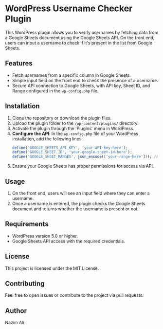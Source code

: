 # WordPress Username Checker Plugin

This WordPress plugin allows you to verify usernames by fetching data from a Google Sheets document using the Google Sheets API. On the front end, users can input a username to check if it's present in the list from Google Sheets.

## Features
- Fetch usernames from a specific column in Google Sheets.
- Simple input field on the front end to check the presence of a username.
- Secure API connection to Google Sheets, with API key, Sheet ID, and Range configured in the `wp-config.php` file.

## Installation
1. Clone the repository or download the plugin files.
2. Upload the plugin folder to the `/wp-content/plugins/` directory.
3. Activate the plugin through the 'Plugins' menu in WordPress.
4. **Configure the API**: In the `wp-config.php` file of your WordPress installation, add the following lines:
    ```php
    define('GOOGLE_SHEETS_API_KEY', 'your-API-key-here');
    define('GOOGLE_SHEET_ID', 'your-google-sheet-id-here');
    define('GOOGLE_SHEET_RANGES', json_encode(['your-range-here'])); // Example: 'Sheet1!A1:A100'
    ```
5. Ensure your Google Sheets has proper permissions for access via API.

## Usage
1. On the front end, users will see an input field where they can enter a username.
2. Once a username is entered, the plugin checks the Google Sheets document and returns whether the username is present or not.

## Requirements
- WordPress version 5.0 or higher.
- Google Sheets API access with the required credentials.

## License
This project is licensed under the MIT License.

## Contributing
Feel free to open issues or contribute to the project via pull requests.

## Author
Nazim Ali

